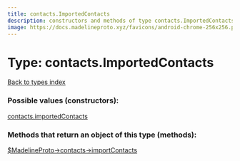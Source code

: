 ```yaml
---
title: contacts.ImportedContacts
description: constructors and methods of type contacts.ImportedContacts
image: https://docs.madelineproto.xyz/favicons/android-chrome-256x256.png
---
```

# Type: contacts.ImportedContacts  
[Back to types index](index.md)



### Possible values (constructors):

[contacts.importedContacts](../constructors/contacts.importedContacts.md)  



### Methods that return an object of this type (methods):

[$MadelineProto->contacts->importContacts](../methods/contacts.importContacts.md)  



